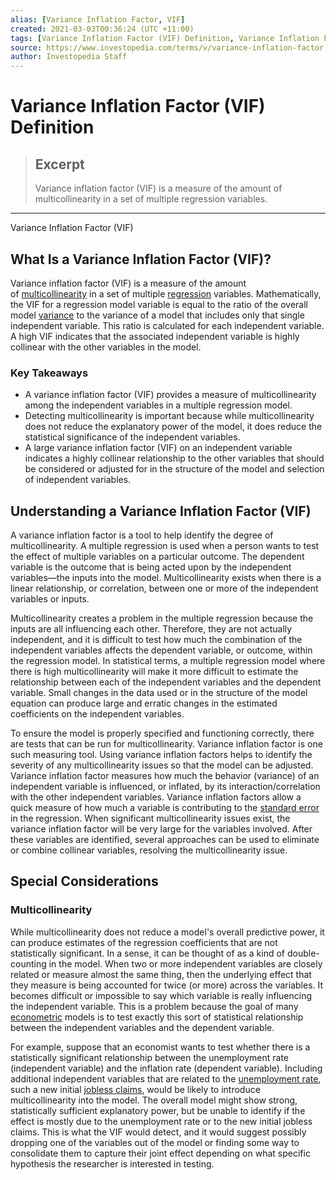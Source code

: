 ```yaml
---
alias: [Variance Inflation Factor, VIF]
created: 2021-03-03T00:36:24 (UTC +11:00)
tags: [Variance Inflation Factor (VIF) Definition, Variance Inflation Factor (VIF)]
source: https://www.investopedia.com/terms/v/variance-inflation-factor.asp
author: Investopedia Staff
---
```


# Variance Inflation Factor (VIF) Definition

> ## Excerpt
> Variance inflation factor (VIF) is a measure of the amount of multicollinearity in a set of multiple regression variables.

---

Variance Inflation Factor (VIF)
## What Is a Variance Inflation Factor (VIF)?

Variance inflation factor (VIF) is a measure of the amount of [multicollinearity](https://www.investopedia.com/terms/m/multicollinearity.asp) in a set of multiple [regression](https://www.investopedia.com/terms/r/regression.asp) variables. Mathematically, the VIF for a regression model variable is equal to the ratio of the overall model [variance](https://www.investopedia.com/terms/v/variance.asp) to the variance of a model that includes only that single independent variable. This ratio is calculated for each independent variable. A high VIF indicates that the associated independent variable is highly collinear with the other variables in the model.

### Key Takeaways

-   A variance inflation factor (VIF) provides a measure of multicollinearity among the independent variables in a multiple regression model.
-   Detecting multicollinearity is important because while multicollinearity does not reduce the explanatory power of the model, it does reduce the statistical significance of the independent variables. 
-   A large variance inflation factor (VIF) on an independent variable indicates a highly collinear relationship to the other variables that should be considered or adjusted for in the structure of the model and selection of independent variables.

## Understanding a Variance Inflation Factor (VIF)

A variance inflation factor is a tool to help identify the degree of multicollinearity. A multiple regression is used when a person wants to test the effect of multiple variables on a particular outcome. The dependent variable is the outcome that is being acted upon by the independent variables—the inputs into the model. Multicollinearity exists when there is a linear relationship, or correlation, between one or more of the independent variables or inputs.

Multicollinearity creates a problem in the multiple regression because the inputs are all influencing each other. Therefore, they are not actually independent, and it is difficult to test how much the combination of the independent variables affects the dependent variable, or outcome, within the regression model. In statistical terms, a multiple regression model where there is high multicollinearity will make it more difficult to estimate the relationship between each of the independent variables and the dependent variable. Small changes in the data used or in the structure of the model equation can produce large and erratic changes in the estimated coefficients on the independent variables.

To ensure the model is properly specified and functioning correctly, there are tests that can be run for multicollinearity. Variance inflation factor is one such measuring tool. Using variance inflation factors helps to identify the severity of any multicollinearity issues so that the model can be adjusted. Variance inflation factor measures how much the behavior (variance) of an independent variable is influenced, or inflated, by its interaction/correlation with the other independent variables. Variance inflation factors allow a quick measure of how much a variable is contributing to the [standard error](https://www.investopedia.com/terms/s/standard-error.asp) in the regression. When significant multicollinearity issues exist, the variance inflation factor will be very large for the variables involved. After these variables are identified, several approaches can be used to eliminate or combine collinear variables, resolving the multicollinearity issue.

## Special Considerations

### Multicollinearity

While multicollinearity does not reduce a model's overall predictive power, it can produce estimates of the regression coefficients that are not statistically significant. In a sense, it can be thought of as a kind of double-counting in the model. When two or more independent variables are closely related or measure almost the same thing, then the underlying effect that they measure is being accounted for twice (or more) across the variables. It becomes difficult or impossible to say which variable is really influencing the independent variable. This is a problem because the goal of many [econometric](https://www.investopedia.com/terms/e/econometrics.asp) models is to test exactly this sort of statistical relationship between the independent variables and the dependent variable.

For example, suppose that an economist wants to test whether there is a statistically significant relationship between the unemployment rate (independent variable) and the inflation rate (dependent variable). Including additional independent variables that are related to the [unemployment rate](https://www.investopedia.com/terms/u/unemploymentrate.asp), such a new initial [jobless claims](https://www.investopedia.com/terms/j/jobless-claims.asp), would be likely to introduce multicollinearity into the model. The overall model might show strong, statistically sufficient explanatory power, but be unable to identify if the effect is mostly due to the unemployment rate or to the new initial jobless claims. This is what the VIF would detect, and it would suggest possibly dropping one of the variables out of the model or finding some way to consolidate them to capture their joint effect depending on what specific hypothesis the researcher is interested in testing.
